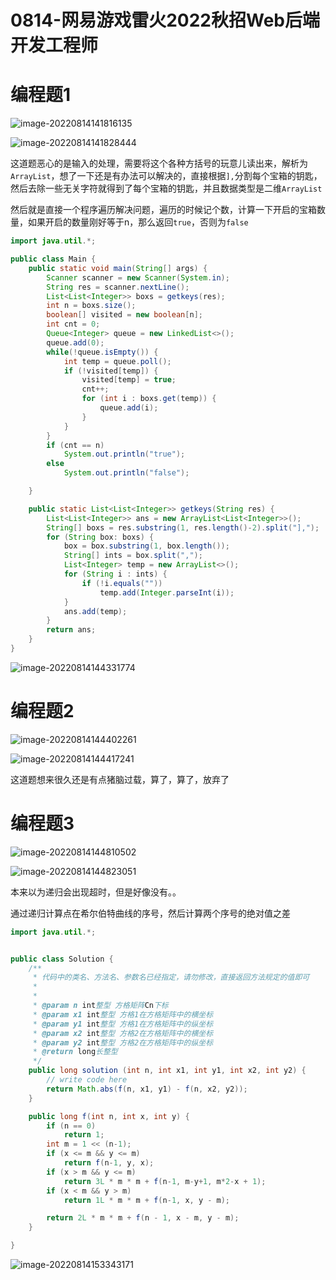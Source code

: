 # 0814-网易游戏雷火2022秋招Web后端开发工程师

# 编程题1

![image-20220814141816135](https://madao33-static.oss-cn-hangzhou.aliyuncs.com/madao33blog/post/leetcode/image-20220814141816135.png)

![image-20220814141828444](https://madao33-static.oss-cn-hangzhou.aliyuncs.com/madao33blog/post/leetcode/image-20220814141828444.png)

这道题恶心的是输入的处理，需要将这个各种方括号的玩意儿读出来，解析为`ArrayList`，想了一下还是有办法可以解决的，直接根据`],`分割每个宝箱的钥匙，然后去除一些无关字符就得到了每个宝箱的钥匙，并且数据类型是二维`ArrayList`

然后就是直接一个程序遍历解决问题，遍历的时候记个数，计算一下开启的宝箱数量，如果开启的数量刚好等于n，那么返回`true`，否则为`false`

```java
import java.util.*;

public class Main {
    public static void main(String[] args) {
        Scanner scanner = new Scanner(System.in);
        String res = scanner.nextLine();
        List<List<Integer>> boxs = getkeys(res);
        int n = boxs.size();
        boolean[] visited = new boolean[n];
        int cnt = 0;
        Queue<Integer> queue = new LinkedList<>();
        queue.add(0);
        while(!queue.isEmpty()) {
            int temp = queue.poll();
            if (!visited[temp]) {
                visited[temp] = true;
                cnt++;
                for (int i : boxs.get(temp)) {
                    queue.add(i);
                }
            }
        }
        if (cnt == n)
            System.out.println("true");
        else
            System.out.println("false");

    }

    public static List<List<Integer>> getkeys(String res) {
        List<List<Integer>> ans = new ArrayList<List<Integer>>();
        String[] boxs = res.substring(1, res.length()-2).split("],");
        for (String box: boxs) {
            box = box.substring(1, box.length());
            String[] ints = box.split(",");
            List<Integer> temp = new ArrayList<>();
            for (String i : ints) {
                if (!i.equals(""))
                    temp.add(Integer.parseInt(i));
            }
            ans.add(temp);
        }
        return ans;
    }
}
```

![image-20220814144331774](https://madao33-static.oss-cn-hangzhou.aliyuncs.com/madao33blog/post/leetcode/image-20220814144331774.png)

# 编程题2

![image-20220814144402261](https://madao33-static.oss-cn-hangzhou.aliyuncs.com/madao33blog/post/leetcode/image-20220814144402261.png)

![image-20220814144417241](https://madao33-static.oss-cn-hangzhou.aliyuncs.com/madao33blog/post/leetcode/image-20220814144417241.png)

这道题想来很久还是有点猪脑过载，算了，算了，放弃了

# 编程题3

![image-20220814144810502](https://madao33-static.oss-cn-hangzhou.aliyuncs.com/madao33blog/post/leetcode/image-20220814144810502.png)

![image-20220814144823051](https://madao33-static.oss-cn-hangzhou.aliyuncs.com/madao33blog/post/leetcode/image-20220814144823051.png)

本来以为递归会出现超时，但是好像没有。。

通过递归计算点在希尔伯特曲线的序号，然后计算两个序号的绝对值之差

```java
import java.util.*;


public class Solution {
    /**
     * 代码中的类名、方法名、参数名已经指定，请勿修改，直接返回方法规定的值即可
     *
     *
     * @param n int整型 方格矩阵Cn下标
     * @param x1 int整型 方格1在方格矩阵中的横坐标
     * @param y1 int整型 方格1在方格矩阵中的纵坐标
     * @param x2 int整型 方格2在方格矩阵中的横坐标
     * @param y2 int整型 方格2在方格矩阵中的纵坐标
     * @return long长整型
     */
    public long solution (int n, int x1, int y1, int x2, int y2) {
        // write code here
        return Math.abs(f(n, x1, y1) - f(n, x2, y2));
    }

    public long f(int n, int x, int y) {
        if (n == 0)
            return 1;
        int m = 1 << (n-1);
        if (x <= m && y <= m)
            return f(n-1, y, x);
        if (x > m && y <= m)
            return 3L * m * m + f(n-1, m-y+1, m*2-x + 1);
        if (x < m && y > m)
            return 1L * m * m + f(n-1, x, y - m);

        return 2L * m * m + f(n - 1, x - m, y - m);
    }

}
```

![image-20220814153343171](https://madao33-static.oss-cn-hangzhou.aliyuncs.com/madao33blog/post/leetcode/image-20220814153343171.png)





